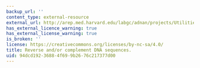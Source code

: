 ```yaml
---
backup_url: ''
content_type: external-resource
external_url: http://arep.med.harvard.edu/labgc/adnan/projects/Utilities/revcomp.html
has_external_licence_warning: true
has_external_license_warning: true
is_broken: ''
license: https://creativecommons.org/licenses/by-nc-sa/4.0/
title: Reverse and/or complement DNA sequences.
uid: 94dcd192-3688-4f69-9b26-76c217377d00
---
```

